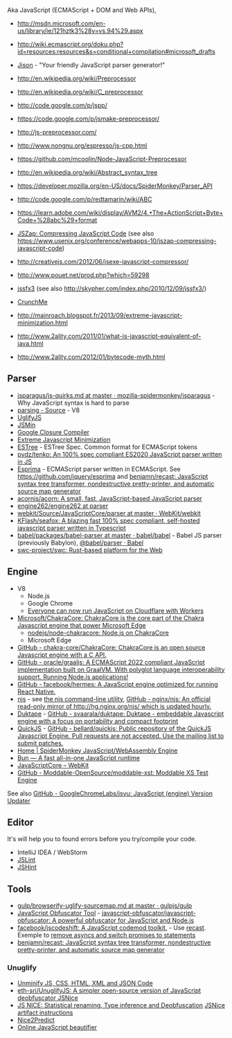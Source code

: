 Aka JavaScript (ECMAScript + DOM and Web APIs),

- http://msdn.microsoft.com/en-us/library/ie/121hztk3%28v=vs.94%29.aspx
- http://wiki.ecmascript.org/doku.php?id=resources:resources&s=conditional+compilation#microsoft_drafts

- [Jison](http://zaa.ch/jison/) - "Your friendly JavaScript parser generator!"

- http://en.wikipedia.org/wiki/Preprocessor
- http://en.wikipedia.org/wiki/C_preprocessor
- http://code.google.com/p/jspp/
- https://code.google.com/p/jsmake-preprocessor/
- http://js-preprocessor.com/
- http://www.nongnu.org/espresso/js-cpp.html
- https://github.com/mcoolin/Node-JavaScript-Preprocessor

- http://en.wikipedia.org/wiki/Abstract_syntax_tree
- https://developer.mozilla.org/en-US/docs/SpiderMonkey/Parser_API
- http://code.google.com/p/redtamarin/wiki/ABC
- https://learn.adobe.com/wiki/display/AVM2/4.+The+ActionScript+Byte+Code+%28abc%29+format

- [JSZap: Compressing JavaScript Code](http://research.microsoft.com/apps/pubs/?id=120832) (see also https://www.usenix.org/conference/webapps-10/jszap-compressing-javascript-code)

- http://creativejs.com/2012/06/jsexe-javascript-compressor/
- http://www.pouet.net/prod.php?which=59298
- [jssfx3](https://code.google.com/p/jssfx/) (see also http://skypher.com/index.php/2010/12/09/jssfx3/)
- [CrunchMe](http://crunchme.bitsnbites.eu/)
- http://mainroach.blogspot.fr/2013/09/extreme-javascript-minimization.html
- http://www.2ality.com/2011/01/what-is-javascript-equivalent-of-java.html
- http://www.2ality.com/2012/01/bytecode-myth.html

## Parser

- [jsparagus/js-quirks.md at master · mozilla-spidermonkey/jsparagus](https://github.com/mozilla-spidermonkey/jsparagus/blob/master/js-quirks.md#readme) - Why JavaScript syntax is hard to parse
- [parsing - Source](https://source.chromium.org/chromium/chromium/src/+/master:v8/src/parsing/) - V8
- [UglifyJS](https://github.com/mishoo/UglifyJS)
- [JSMin](http://www.crockford.com/javascript/jsmin.html)
- [Google Closure Compiler](https://developers.google.com/closure/compiler/)
- [Extreme Javascript Minimization](http://mainroach.blogspot.fr/2013/09/extreme-javascript-minimization.html)
- [ESTree](https://github.com/estree/estree) - ESTree Spec. Common format for ECMAScript tokens
- [pvdz/tenko: An 100% spec compliant ES2020 JavaScript parser written in JS](https://github.com/pvdz/tenko)
- [Esprima](http://esprima.org/) - ECMAScript parser written in ECMAScript. See https://github.com/jquery/esprima and [benjamn/recast: JavaScript syntax tree transformer, nondestructive pretty-printer, and automatic source map generator](https://github.com/benjamn/recast)
- [acornjs/acorn: A small, fast, JavaScript-based JavaScript parser](https://github.com/acornjs/acorn)
- [engine262/engine262 at parser](https://github.com/engine262/engine262/tree/parser)
- [webkit/Source/JavaScriptCore/parser at master · WebKit/webkit](https://github.com/WebKit/webkit/tree/master/Source/JavaScriptCore/parser)
- [KFlash/seafox: A blazing fast 100% spec compliant, self-hosted javascript parser written in Typescript](https://github.com/KFlash/seafox)
- [babel/packages/babel-parser at master · babel/babel](https://github.com/babel/babel/tree/master/packages/babel-parser) - Babel JS parser (previously Babylon), [@babel/parser · Babel](https://babeljs.io/docs/en/babel-parser)
- [swc-project/swc: Rust-based platform for the Web](https://github.com/swc-project/swc)

## Engine

- V8
	- Node.js
	- Google Chrome
	- [Everyone can now run JavaScript on Cloudflare with Workers](https://blog.cloudflare.com/cloudflare-workers-unleashed/)
- [Microsoft/ChakraCore: ChakraCore is the core part of the Chakra Javascript engine that power Microsoft Edge](https://github.com/Microsoft/ChakraCore)
	- [nodejs/node-chakracore: Node.js on ChakraCore](https://github.com/nodejs/node-chakracore)
	- Microsoft Edge
- [GitHub - chakra-core/ChakraCore: ChakraCore is an open source Javascript engine with a C API.](https://github.com/chakra-core/ChakraCore)
- [GitHub - oracle/graaljs: A ECMAScript 2022 compliant JavaScript implementation built on GraalVM. With polyglot language interoperability support. Running Node.js applications!](https://github.com/oracle/graaljs)
- [GitHub - facebook/hermes: A JavaScript engine optimized for running React Native.](https://github.com/facebook/hermes)
- [njs](https://nginx.org/en/docs/njs/index.html) - see [the njs command-line utility](https://nginx.org/en/docs/njs/cli.html), [GitHub - nginx/njs: An official read-only mirror of http://hg.nginx.org/njs/ which is updated hourly.](https://github.com/nginx/njs)
- [Duktape](https://duktape.org/) - [GitHub - svaarala/duktape: Duktape - embeddable Javascript engine with a focus on portability and compact footprint](https://github.com/svaarala/duktape)
- [QuickJS](https://bellard.org/quickjs/) - [GitHub - bellard/quickjs: Public repository of the QuickJS Javascript Engine. Pull requests are not accepted. Use the mailing list to submit patches.](https://github.com/bellard/quickjs)
- [Home | SpiderMonkey JavaScript/WebAssembly Engine](https://spidermonkey.dev/)
- [Bun — A fast all-in-one JavaScript runtime](https://bun.sh/)
- [JavaScriptCore – WebKit](https://trac.webkit.org/wiki/JavaScriptCore)
- [GitHub - Moddable-OpenSource/moddable-xst: Moddable XS Test Engine](https://github.com/Moddable-OpenSource/moddable-xst)

See also [GitHub - GoogleChromeLabs/jsvu: JavaScript (engine) Version Updater](https://github.com/GoogleChromeLabs/jsvu#supported-engines-per-os)

## Editor

It's will help you to found errors before you try/compile your code.

- IntelliJ IDEA / WebStorm
- [JSLint](http://www.jslint.com/)
- [JSHint](http://www.jshint.com/)

## Tools

- [gulp/browserify-uglify-sourcemap.md at master · gulpjs/gulp](https://github.com/gulpjs/gulp/blob/master/docs/recipes/browserify-uglify-sourcemap.md)
- [JavaScript Obfuscator Tool](https://obfuscator.io/) - [javascript-obfuscator/javascript-obfuscator: A powerful obfuscator for JavaScript and Node.js](https://github.com/javascript-obfuscator/javascript-obfuscator)
- [facebook/jscodeshift: A JavaScript codemod toolkit.](https://github.com/facebook/jscodeshift) - Use [recast](https://github.com/benjamn/recast). Exemple to [remove asyncs and switch promises to statements](https://astexplorer.net/#/gist/b8e4e9313c4805a8928d9a199e3c9b7e/e0f298d99d81976061f5dcc0727d2e8e656d7261)
- [benjamn/recast: JavaScript syntax tree transformer, nondestructive pretty-printer, and automatic source map generator](https://github.com/benjamn/recast)

### Unuglify

- [Unminify JS, CSS, HTML, XML and JSON Code](https://unminify.com/)
- [eth-sri/UnuglifyJS: A simpler open-source version of JavaScript deobfuscator JSNice](https://github.com/eth-sri/UnuglifyJS)
- [JS NICE: Statistical renaming, Type inference and Deobfuscation](http://jsnice.org/)
	[JSNice artifact instructions](https://files.sri.inf.ethz.ch/jsniceartifact/index.html)
- [Nice2Predict](http://nice2predict.org/)
- [Online JavaScript beautifier](https://beautifier.io/)
